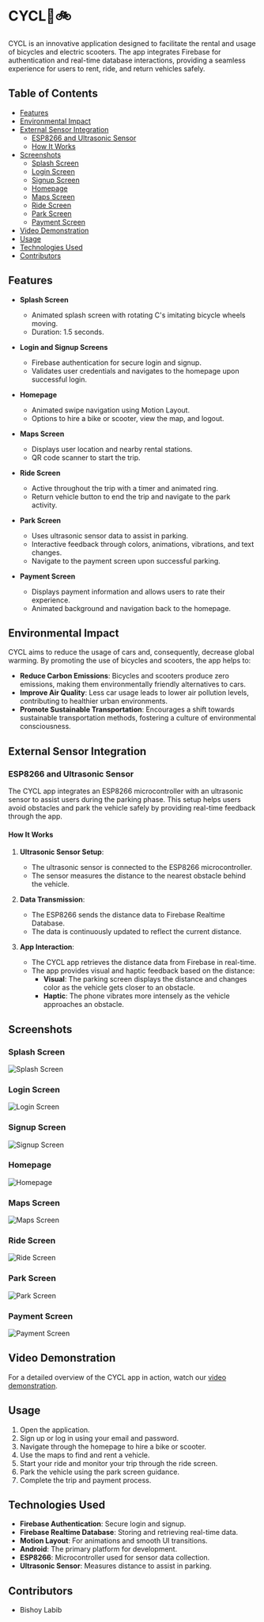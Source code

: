# **CYCL**🌳🚲

CYCL is an innovative application designed to facilitate the rental and usage of bicycles and electric scooters. The app integrates Firebase for authentication and real-time database interactions, providing a seamless experience for users to rent, ride, and return vehicles safely.

## Table of Contents

- [Features](#features)
- [Environmental Impact](#environmental-impact)
- [External Sensor Integration](#external-sensor-integration)
  - [ESP8266 and Ultrasonic Sensor](#esp8266-and-ultrasonic-sensor)
  - [How It Works](#how-it-works)
- [Screenshots](#screenshots)
  - [Splash Screen](#splash-screen)
  - [Login Screen](#login-screen)
  - [Signup Screen](#signup-screen)
  - [Homepage](#homepage)
  - [Maps Screen](#maps-screen)
  - [Ride Screen](#ride-screen)
  - [Park Screen](#park-screen)
  - [Payment Screen](#payment-screen)
- [Video Demonstration](#video-demonstration)
- [Usage](#usage)
- [Technologies Used](#technologies-used)
- [Contributors](#contributors)

## Features

- **Splash Screen**
  - Animated splash screen with rotating C's imitating bicycle wheels moving.
  - Duration: 1.5 seconds.

- **Login and Signup Screens**
  - Firebase authentication for secure login and signup.
  - Validates user credentials and navigates to the homepage upon successful login.

- **Homepage**
  - Animated swipe navigation using Motion Layout.
  - Options to hire a bike or scooter, view the map, and logout.

- **Maps Screen**
  - Displays user location and nearby rental stations.
  - QR code scanner to start the trip.

- **Ride Screen**
  - Active throughout the trip with a timer and animated ring.
  - Return vehicle button to end the trip and navigate to the park activity.

- **Park Screen**
  - Uses ultrasonic sensor data to assist in parking.
  - Interactive feedback through colors, animations, vibrations, and text changes.
  - Navigate to the payment screen upon successful parking.

- **Payment Screen**
  - Displays payment information and allows users to rate their experience.
  - Animated background and navigation back to the homepage.

## Environmental Impact

CYCL aims to reduce the usage of cars and, consequently, decrease global warming. By promoting the use of bicycles and scooters, the app helps to:

- **Reduce Carbon Emissions**: Bicycles and scooters produce zero emissions, making them environmentally friendly alternatives to cars.
- **Improve Air Quality**: Less car usage leads to lower air pollution levels, contributing to healthier urban environments.
- **Promote Sustainable Transportation**: Encourages a shift towards sustainable transportation methods, fostering a culture of environmental consciousness.

## External Sensor Integration

### ESP8266 and Ultrasonic Sensor

The CYCL app integrates an ESP8266 microcontroller with an ultrasonic sensor to assist users during the parking phase. This setup helps users avoid obstacles and park the vehicle safely by providing real-time feedback through the app.

#### How It Works

1. **Ultrasonic Sensor Setup**:
   - The ultrasonic sensor is connected to the ESP8266 microcontroller.
   - The sensor measures the distance to the nearest obstacle behind the vehicle.

2. **Data Transmission**:
   - The ESP8266 sends the distance data to Firebase Realtime Database.
   - The data is continuously updated to reflect the current distance.

3. **App Interaction**:
   - The CYCL app retrieves the distance data from Firebase in real-time.
   - The app provides visual and haptic feedback based on the distance:
     - **Visual**: The parking screen displays the distance and changes color as the vehicle gets closer to an obstacle.
     - **Haptic**: The phone vibrates more intensely as the vehicle approaches an obstacle.

## Screenshots

### Splash Screen
![Splash Screen](https://github.com/Bishoylabib/Cycl/assets/65047880/21e07746-62a3-4f67-8acc-ce1119f2370a)

### Login Screen
![Login Screen](https://github.com/Bishoylabib/Cycl/assets/65047880/9408ff2c-88d7-4c95-a482-81906f7425ae)

### Signup Screen
![Signup Screen](https://github.com/Bishoylabib/Cycl/assets/65047880/9044cf7c-3e72-4271-8c03-217fbc644da8)

### Homepage
![Homepage](https://github.com/Bishoylabib/Cycl/assets/65047880/c0dea2a1-428b-4230-adb3-58bf3e3b396c)

### Maps Screen
![Maps Screen](https://github.com/Bishoylabib/Cycl/assets/65047880/985b3ee7-4870-43b5-9cf7-a20edad460d9)

### Ride Screen
![Ride Screen](https://github.com/Bishoylabib/Cycl/assets/65047880/b9285c46-b385-4bcf-b868-8896cea6e42c)

### Park Screen
![Park Screen](https://github.com/Bishoylabib/Cycl/assets/65047880/680653c9-eef8-47cd-a428-aa8e5b8be60f)

### Payment Screen
![Payment Screen](https://github.com/Bishoylabib/Cycl/assets/65047880/5efff0ed-1cb3-4e4f-a043-e981ad31f35f)

## Video Demonstration

For a detailed overview of the CYCL app in action, watch our [video demonstration](https://github.com/Bishoylabib/Cycl/assets/65047880/aa253099-a0dd-4500-8d23-93797aa78f83).

## Usage

1. Open the application.
2. Sign up or log in using your email and password.
3. Navigate through the homepage to hire a bike or scooter.
4. Use the maps to find and rent a vehicle.
5. Start your ride and monitor your trip through the ride screen.
6. Park the vehicle using the park screen guidance.
7. Complete the trip and payment process.

## Technologies Used

- **Firebase Authentication**: Secure login and signup.
- **Firebase Realtime Database**: Storing and retrieving real-time data.
- **Motion Layout**: For animations and smooth UI transitions.
- **Android**: The primary platform for development.
- **ESP8266**: Microcontroller used for sensor data collection.
- **Ultrasonic Sensor**: Measures distance to assist in parking.

## Contributors

- Bishoy Labib
